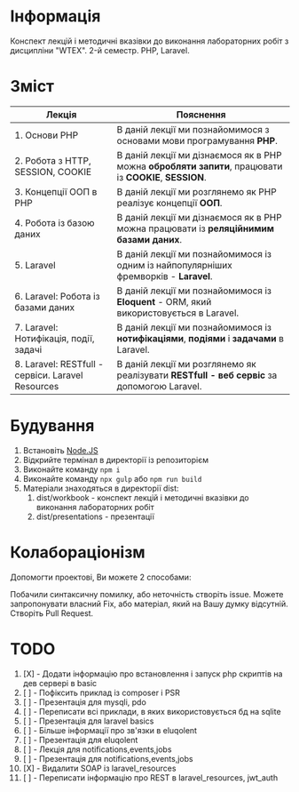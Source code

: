 # Інформація

Конспект лекцій і методичні вказівки до виконання лабораторних робіт з дисципліни "WTEX". 2-й семестр. PHP, Laravel.

# Зміст

|Лекція|Пояснення|
|-|-|
|1. Основи PHP|В даній лекції ми познайомимося з основами мови програмування **PHP**.|
|2. Робота з HTTP, SESSION, COOKIE|В даній лекції ми дізнаємося як в PHP можна **обробляти запити**, працювати із **COOKIE**, **SESSION**.|
|3. Концепції ООП в PHP|В даній лекції ми розглянемо як PHP реалізує концепції **ООП**.|
|4. Робота із базою даних|В даній лекції ми дізнаємося як в PHP можна працювати із **реляційнимим базами даних**.|
|5. Laravel|В даній лекції ми познайомимося із одним із найпопулярніших фремворків - **Laravel**. |
|6. Laravel: Робота із базами даних|В даній лекції ми познайомимося із **Eloquent** - ORM, який використовується в Laravel.|
|7. Laravel: Нотифікація, події, задачі| В даній лекції ми познайомимося із **нотифікаціями**, **подіями** і **задачами** в Laravel.|
|8. Laravel: RESTfull - сервіси. Laravel Resources|В даній лекції ми розглянемо як реалізувати **RESTfull - веб сервіс** за допомогою Laravel.|

# Будування

1. Встановіть [Node.JS](https://nodejs.org/)
2. Відкрийте термінал в директорії із репозиторієм
3. Виконайте команду ```npm i```
4. Виконайте команду ```npx gulp``` або ```npm run build```
5. Матеріали знаходяться в директорії dist:
   1. dist/workbook - конспект лекцій і методичні вказівки до виконання лабораторних робіт
   2. dist/presentations - презентації

# Колабораціонізм

Допомогти проектові, Ви можете 2 способами:

Побачили синтаксичну помилку, або неточність створіть issue.
Можете запропонувати власний Fix, або матеріал, який на Вашу думку відсутній. Створіть Pull Request.

# TODO

1. [X] - Додати інформацію про встановлення і запуск php скриптів на дев сервері в basic
2. [ ] - Пофіксить приклад із composer і PSR
3. [ ] - Презентація для mysqli, pdo
4. [ ] - Переписати всі приклади, в яких використовується бд на sqlite
5. [ ] - Презентація для laravel basics
6. [ ] - Більше інформації про зв'язки в eluqolent
7. [ ] - Презентація для eluqolent
8. [ ] - Лекція для notifications,events,jobs
9. [ ] - Презентація для notifications,events,jobs
10. [X] - Видалити SOAP із laravel_resources
11. [ ] - Переписати інформацію про REST в laravel_resources, jwt_auth